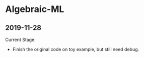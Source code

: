 # Algebraic-ML
## 2019-11-28
Current Stage: 
- Finish the original code on toy example, but still need debug. 